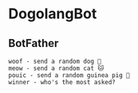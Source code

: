 # DogolangBot

## BotFather

```
woof - send a random dog 🐶
meow - send a random cat 🐱
pouic - send a random guinea pig 🐹
winner - who's the most asked?
```
